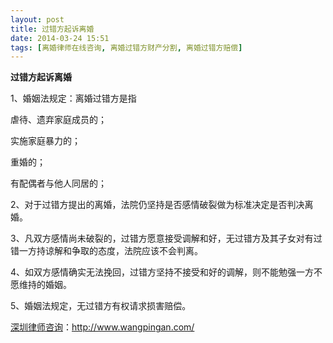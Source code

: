 ```yaml
---
layout: post
title: 过错方起诉离婚
date: 2014-03-24 15:51
tags: [离婚律师在线咨询, 离婚过错方财产分割, 离婚过错方赔偿]
---
```

<strong>过错方起诉离婚</strong>

1、婚姻法规定：离婚过错方是指

虐待、遗弃家庭成员的；

实施家庭暴力的；

重婚的；

有配偶者与他人同居的；

2、对于过错方提出的离婚，法院仍坚持是否感情破裂做为标准决定是否判决离婚。

3、凡双方感情尚未破裂的，过错方愿意接受调解和好，无过错方及其子女对有过错一方持谅解和争取的态度，法院应该不会判离。

4、如双方感情确实无法挽回，过错方坚持不接受和好的调解，则不能勉强一方不愿维持的婚姻。

5、婚姻法规定，无过错方有权请求损害赔偿。

<a href="http://www.wangpingan.com/">深圳律师咨询</a>：<a href="http://www.wangpingan.com/">http://www.wangpingan.com/</a>

